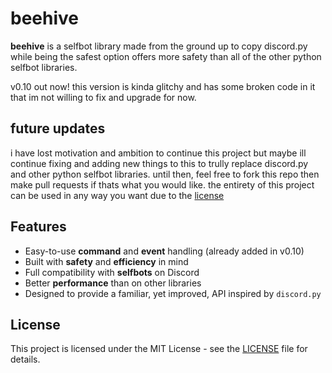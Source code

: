 # beehive

**beehive** is a selfbot library made from the ground up to copy discord.py while being the safest option
offers more safety than all of the other python selfbot libraries.

v0.10 out now!
this version is kinda glitchy and has some broken code in it that im not willing to fix and upgrade for now.

## future updates 
i have lost motivation and ambition to continue this project but maybe ill continue fixing and adding new things to this to trully replace discord.py and other python selfbot libraries.
until then, feel free to fork this repo then make pull requests if thats what you would like. the entirety of this project can be used in any way you want due to the [license](./LICENSE)

## Features

- Easy-to-use **command** and **event** handling (already added in v0.10)
- Built with **safety** and **efficiency** in mind
- Full compatibility with **selfbots** on Discord
- Better **performance** than on other libraries
- Designed to provide a familiar, yet improved, API inspired by `discord.py`

## License

This project is licensed under the MIT License - see the [LICENSE](./LICENSE) file for details.
